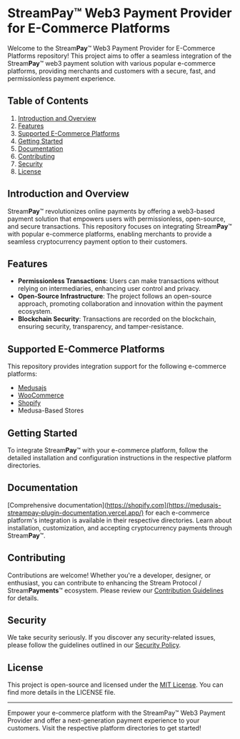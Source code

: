 # Stream**Pay**™ Web3 Payment Provider for E-Commerce Platforms

Welcome to the Stream**Pay**™ Web3 Payment Provider for E-Commerce Platforms repository! This project aims to offer a seamless integration of the Stream**Pay**™ web3 payment solution with various popular e-commerce platforms, providing merchants and customers with a secure, fast, and permissionless payment experience.

## Table of Contents

1. [Introduction and Overview](#introduction-and-overview)
2. [Features](#features)
3. [Supported E-Commerce Platforms](#supported-e-commerce-platforms)
4. [Getting Started](#getting-started)
5. [Documentation](#documentation)
6. [Contributing](#contributing)
7. [Security](#security)
8. [License](#license)

## Introduction and Overview

Stream**Pay**™ revolutionizes online payments by offering a web3-based payment solution that empowers users with permissionless, open-source, and secure transactions. This repository focuses on integrating Stream**Pay**™ with popular e-commerce platforms, enabling merchants to provide a seamless cryptocurrency payment option to their customers.

## Features

- **Permissionless Transactions**: Users can make transactions without relying on intermediaries, enhancing user control and privacy.
- **Open-Source Infrastructure**: The project follows an open-source approach, promoting collaboration and innovation within the payment ecosystem.
- **Blockchain Security**: Transactions are recorded on the blockchain, ensuring security, transparency, and tamper-resistance.

## Supported E-Commerce Platforms

This repository provides integration support for the following e-commerce platforms:

- [Medusajs](https://medusajs-platform.com)
- [WooCommerce](https://woocommerce.com)
- [Shopify](https://shopify.com)
- Medusa-Based Stores

## Getting Started

To integrate Stream**Pay**™ with your e-commerce platform, follow the detailed installation and configuration instructions in the respective platform directories.

## Documentation

[Comprehensive documentation](https://shopify.com](https://medusajs-streampay-plugin-documentation.vercel.app/) for each e-commerce platform's integration is available in their respective directories. Learn about installation, customization, and accepting cryptocurrency payments through Stream**Pay**™.

## Contributing

Contributions are welcome! Whether you're a developer, designer, or enthusiast, you can contribute to enhancing the Stream Protocol / Stream**Payments**™ ecosystem. Please review our [Contribution Guidelines](CONTRIBUTING.md) for details.

## Security

We take security seriously. If you discover any security-related issues, please follow the guidelines outlined in our [Security Policy](SECURITY.md).

## License

This project is open-source and licensed under the [MIT License](LICENSE). You can find more details in the LICENSE file.

---

Empower your e-commerce platform with the StreamPay™ Web3 Payment Provider and offer a next-generation payment experience to your customers. Visit the respective platform directories to get started!
